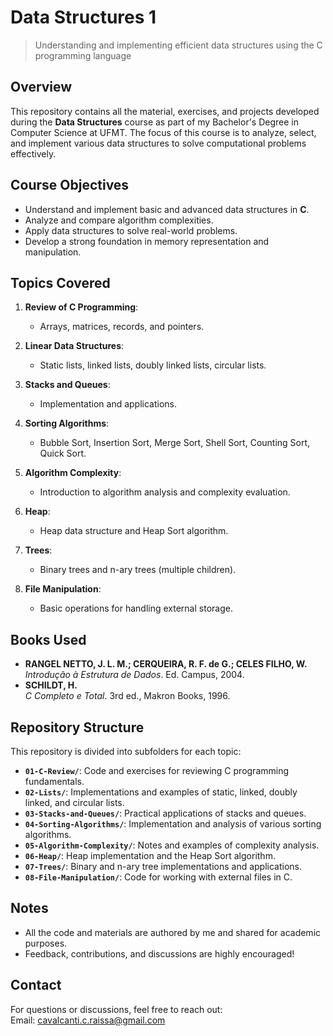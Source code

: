 # Data Structures 1
> Understanding and implementing efficient data structures using the C programming language  

## Overview  
This repository contains all the material, exercises, and projects developed during the **Data Structures** course as part of my Bachelor's Degree in Computer Science at UFMT. The focus of this course is to analyze, select, and implement various data structures to solve computational problems effectively.  

## Course Objectives  
- Understand and implement basic and advanced data structures in **C**.  
- Analyze and compare algorithm complexities.  
- Apply data structures to solve real-world problems.  
- Develop a strong foundation in memory representation and manipulation.  

## Topics Covered  
1. **Review of C Programming**:  
   - Arrays, matrices, records, and pointers.  

2. **Linear Data Structures**:  
   - Static lists, linked lists, doubly linked lists, circular lists.  

3. **Stacks and Queues**:  
   - Implementation and applications.  

4. **Sorting Algorithms**:  
   - Bubble Sort, Insertion Sort, Merge Sort, Shell Sort, Counting Sort, Quick Sort.  

5. **Algorithm Complexity**:  
   - Introduction to algorithm analysis and complexity evaluation.  

6. **Heap**:  
   - Heap data structure and Heap Sort algorithm.  

7. **Trees**:  
   - Binary trees and n-ary trees (multiple children).  

8. **File Manipulation**:  
   - Basic operations for handling external storage.  

## Books Used  
- **RANGEL NETTO, J. L. M.; CERQUEIRA, R. F. de G.; CELES FILHO, W.**  
  *Introdução à Estrutura de Dados*. Ed. Campus, 2004.  
- **SCHILDT, H.**  
  *C Completo e Total*. 3rd ed., Makron Books, 1996.  

## Repository Structure  
This repository is divided into subfolders for each topic:  
- **`01-C-Review/`**: Code and exercises for reviewing C programming fundamentals.  
- **`02-Lists/`**: Implementations and examples of static, linked, doubly linked, and circular lists.  
- **`03-Stacks-and-Queues/`**: Practical applications of stacks and queues.  
- **`04-Sorting-Algorithms/`**: Implementation and analysis of various sorting algorithms.  
- **`05-Algorithm-Complexity/`**: Notes and examples of complexity analysis.  
- **`06-Heap/`**: Heap implementation and the Heap Sort algorithm.  
- **`07-Trees/`**: Binary and n-ary tree implementations and applications.  
- **`08-File-Manipulation/`**: Code for working with external files in C.  

## Notes  
- All the code and materials are authored by me and shared for academic purposes.  
- Feedback, contributions, and discussions are highly encouraged!  

## Contact  
For questions or discussions, feel free to reach out:  
Email: cavalcanti.c.raissa@gmail.com  
